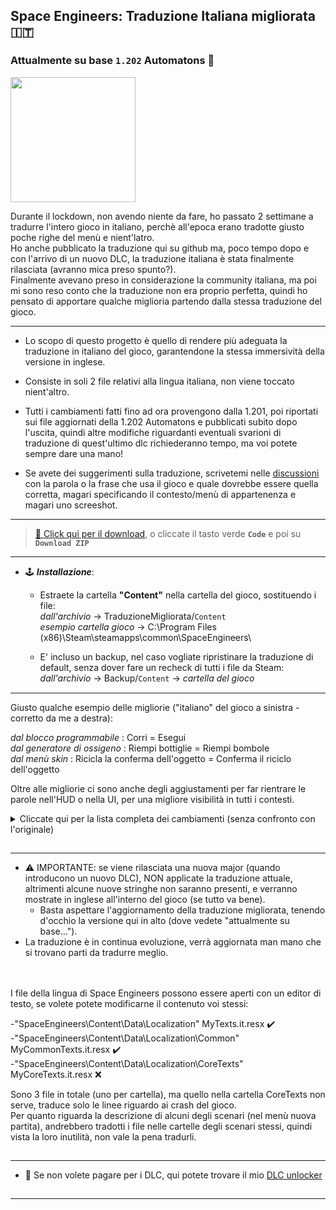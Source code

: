 ## Space Engineers: Traduzione Italiana migliorata 🇮🇹
### Attualmente su base `1.202` Automatons 🤖
[<img src="https://i.ibb.co/FVrhPxC/se-ita-flag.jpg" width="200"/>](https://github.com/Lamer87/Space_Engineers-Traduzione_Italiana_migliorata#space-engineers-traduzione-italiana-migliorata-)

Durante il lockdown, non avendo niente da fare, ho passato 2 settimane a tradurre l'intero gioco in italiano, perchè all'epoca erano tradotte giusto poche righe del menù e nient'latro.  
Ho anche pubblicato la traduzione qui su github ma, poco tempo dopo e con l'arrivo di un nuovo DLC, la traduzione italiana è stata finalmente rilasciata (avranno mica preso spunto?).  
Finalmente avevano preso in considerazione la community italiana, ma poi mi sono reso conto che la traduzione non era proprio perfetta, quindi ho pensato di apportare qualche miglioria partendo dalla stessa traduzione del gioco.

---

- Lo scopo di questo progetto è quello di rendere più adeguata la traduzione in italiano del gioco, garantendone la stessa immersività della versione in inglese.

- Consiste in soli 2 file relativi alla lingua italiana, non viene toccato nient'altro.

- Tutti i cambiamenti fatti fino ad ora provengono dalla 1.201, poi riportati sui file aggiornati della 1.202 Automatons e pubblicati subito dopo l'uscita, quindi altre modifiche riguardanti eventuali svarioni di traduzione di quest'ultimo dlc richiederanno tempo, ma voi potete sempre dare una mano!

- Se avete dei suggerimenti sulla traduzione, scrivetemi nelle [discussioni](https://github.com/Lamer87/Space_Engineers-Traduzione_Italiana_migliorata/discussions) con la parola o la frase che usa il gioco e quale dovrebbe essere quella corretta, magari specificando il contesto/menù di appartenenza e magari uno screeshot.

---
>[💾 Click qui per il download](https://github.com/Lamer87/Space_Engineers-Traduzione_Italiana_migliorata/archive/refs/heads/main.zip), o cliccate il tasto verde **`Code`** e poi su **`Download ZIP`**
---

- 🕹️ ***Installazione***:  

  - Estraete la cartella **"Content"** nella cartella del gioco, sostituendo i file:  
*dall'archivio* -> TraduzioneMigliorata/`Content`  
*esempio cartella gioco* -> C:\Program Files (x86)\Steam\steamapps\common\SpaceEngineers\  

  - E' incluso un backup, nel caso vogliate ripristinare la traduzione di default, senza dover fare un recheck di tutti i file da Steam:  
*dall'archivio* -> Backup/`Content` -> *cartella del gioco*  
[<img src="https://i.ibb.co/h7hwpbn/Empty-png.png" width="1"/>](https://github.com/Lamer87/Space_Engineers-Traduzione_Italiana_migliorata#space-engineers-traduzione-italiana-migliorata-)

---

Giusto qualche esempio delle migliorie ("italiano" del gioco a sinistra - corretto da me a destra):  

*dal blocco programmabile* : Corri = Esegui  
*dal generatore di ossigeno* : Riempi bottiglie = Riempi bombole  
*dal menù skin* : Ricicla la conferma dell'oggetto = Conferma il riciclo dell'oggetto  

Oltre alle migliorie ci sono anche degli aggiustamenti per far rientrare le parole nell'HUD o nella UI, per una migliore visibilità in tutti i contesti.

<details><summary>Cliccate qui per la lista completa dei cambiamenti (senza confronto con l'originale)</summary><p>

```
MyTexts.it.resx (\SpaceEngineers\Content\Data\Localization)


  <data name="AGravity" xml:space="preserve">
    <value>Gravità artif.</value> (così non esce fuori dall'HUD)

  <data name="BlockPropertyTitle_Refill" xml:space="preserve">
    <value>Riempi bombole</value>

  <data name="BriefingTutorial04Oxygen" xml:space="preserve">
    <value>Questo tutorial copre i vari blocchi relativi all'ossigeno, le fattorie idroponiche, i generatori, i condotti di ventilazione, le bombole, i serbatoi e il ghiaccio, comprese le funzioni del pannello di controllo. Viene anche affrontato il concetto di creare una camera a tenuta stagna per la pressurizzazione.</value>

  <data name="BriefingTutorial09ShipFlight" xml:space="preserve">
    <value>Questo tutorial offre istruzioni su come far volare una nave e utilizzare i tre strumenti della nave. Devi utilizzare ogni nave a turno per navigare attraverso diverse camere che dimostrano come smantellare, saldare e perforare, nonché come stoccare il carico di una nave e come attraccare con i connettori.</value>

  <data name="ControlMenuItemLabel_ShowAdminMenu" xml:space="preserve">
    <value>Apri menu admin</value>

  <data name="Description_AngleGrinder" xml:space="preserve">
    <value>Strumento per decostruzione e recupero. Tieni premuto {CONTROL:ABASE:PRIMARY_TOOL_ACTION} per smantellare. </value>

  <data name="Description_OxygenFarm" xml:space="preserve">
    <value>I generatori di ossigeno (fattorie idroponiche) producono piccole quantità di ossigeno quando sono a contatto con la luce del sole.

  <data name="Description_LockerRoom" xml:space="preserve">
    <value>Un armadietto per riporre strumenti, armi, munizioni e bombole. </value>

  <data name="Description_LockerRoomCorner" xml:space="preserve">
    <value>Un armadietto per riporre strumenti, armi, munizioni e bombole. </value>

  <data name="DisplayName_Category_ArmorBlocks" xml:space="preserve">
    <value>Blocchi Armatura</value>

  <data name="DisplayName_Category_CharacterAnimations" xml:space="preserve">
    <value>Animazioni Personaggio</value>

  <data name="DisplayName_Category_CharacterTools" xml:space="preserve">
    <value>Strumenti Personaggio</value>

  <data name="DisplayName_Category_Power" xml:space="preserve">
    <value>Blocchi di Energia</value>

  <data name="DisplayName_Category_ShipWeapons" xml:space="preserve">
    <value>Blocchi di Armi</value>

  <data name="DisplayName_Category_ShipTools" xml:space="preserve">
    <value>Blocchi di Strumenti</value>

  <data name="DisplayName_Item_AngleGrinder" xml:space="preserve">
    <value>Smerigliatrice</value>
    <comment>Smerigliatrice angolare per smantellare i blocchi</comment>

  <data name="DisplayName_Item_GravityGeneratorComponents" xml:space="preserve">
    <value>Componenti del Generatore di gravità</value>

  <data name="HelpScreen_ControllerHint9" xml:space="preserve">
    <value>Quando spari con un blocco arma di una nave che ha più armi dello stesso tipo, puoi alternare il fuoco con una singola arma o tutte in una volta con LB+LT</value>

  <data name="HelpScreen_ControllerHint10" xml:space="preserve">
    <value>Quando guardi alla porta dell'inventario con i blocchi nella coda del Planner di costruzione, puoi aggiungere componenti per i blocchi in coda alla produzione premendo {GAMEPAD_CONTROL:CHARACTER:BUILD_PLANNER_ADD_COMPONNETS}</value>

  <data name="HintKeyboardOnly05Text" xml:space="preserve">
    <value>Lo sapevi? 
    SPAZIOVUOTO
    SPAZIOVUOTO
Puoi scavare rapidamente gallerie senza produrre minerale utilizzando la funzione tasto destro del mouse con la tua trivella.</value>

  <data name="HintKeyboardOnly09Text" xml:space="preserve">
    <value>Puoi salvare le Creazioni premendo CTRL-B. Apri il menù progetti con F10.</value>

  <data name="Hint17Text" xml:space="preserve">
    <value>L'uso di una nave per smantellare un contenitore raccoglierà anche ciò che si trovava all'interno del contenitore.</value>

  <data name="HintKeyboardOnly04Text" xml:space="preserve">
    <value>Lo sapevi? 
    SPAZIOVUOTO
    SPAZIOVUOTO
La rotella del mouse, durante l'utilizzo di una telecamera o di una torretta, ti consente di ingrandire e rimpicciolire il campo visivo.</value>

  <data name="Hint21Text" xml:space="preserve">
    <value>Lo sapevi? 
    SPAZIOVUOTO
    SPAZIOVUOTO
Puoi controllare manualmente le torrette per mirare con precisione agli obiettivi.</value>

  <data name="Hint05Text" xml:space="preserve">
    <value>Lo sapevi?
    SPAZIOVUOTO
    SPAZIOVUOTO
La velocità del tuo jetpack può corrispondere alla velocità delle griglie vicine utilizzando i relativi smorzatori.</value>

  <data name="Hint01Text" xml:space="preserve">
    <value>Lo sapevi?
    SPAZIOVUOTO
    SPAZIOVUOTO
Puoi usare /F per chattare solo con la tua fazione oppure /G per globale.</value>

  <data name="Quote29Text" xml:space="preserve">
    <value>Un buono scienziato è una persona con idee originali. Un buon ingegnere è una persona che crea un progetto che funziona con meno idee originali possibili. Non ci sono prime donne nell'ingegneria.</value>

  <data name="TerminalControlPanel_RunCode" xml:space="preserve">
    <value>Esegui</value>

  <data name="TerminalControlPanel_RunCodeDefault" xml:space="preserve">
    <value>Esegui con il parametro di default</value>

  <data name="TerminalControlPanel_Warhead_SafetyTooltip" xml:space="preserve">
    <value>Quando non selezionata, la testata può essere detonata manualmente. Questo non influenza la detonazione automatica dopo il conto alla rovescia.</value>

  <data name="ToolTipJoinGameServerSearch_Search" xml:space="preserve">
    <value>Aggiorna filtro di ricerca server attuale</value>

  <data name="ToolTipJoinGame_Search" xml:space="preserve">
    <value>Cerca inserendo il nome del server</value>

  <data name="ToolTipMods_Ok" xml:space="preserve">
    <value>Applica configurazione mod</value>

  <data name="Description_FAQ_Grinding" xml:space="preserve">
    <value>Puoi utilizzare una smerigliatrice per smantellare i blocchi. I componenti vengono recuperati e trasferiti nel tuo inventario durante la smerigliatura.  </value>

  <data name="Description_FAQ_UnknownSignals" xml:space="preserve">
    <value>I segnali indicano le posizioni delle capsule dove puoi ottenere un bottino e skin in modalità di sopravvivenza. I segnali deboli sono visibili solo a te. Segnali più forti sono visibili a tutti sul server, ma possono portare a un bottino migliore. </value>

  <data name="Description_FAQ_GPSColors" xml:space="preserve">
    <value>I Segnali Blu sono di tua proprietà. I segnali bianchi sono di proprietà di una fazione amica. I segnali rossi sono di proprietà di una fazione ostile. I segnali verdi e gialli indicano le capsule con un bottino. </value>

  <data name="DisplayName_DLC_DecorativeBlocks" xml:space="preserve">
    <value>Blocchi decorativi 1</value>

  <data name="Description_DLC_DecorativeBlocks" xml:space="preserve">
    <value>*** Descrizione dei blocchi decorativi 1 DLC ***</value>

  <data name="Contracts_AcceptConfirmation_Text" xml:space="preserve">
    <value>Accettando il presente contratto, l'utente è tenuto a soddisfare tempestivamente tutte le sue condizioni. 

  <data name="Economy_Notification_ReputationDecreased" xml:space="preserve">
    <value>Reputazione con {0} diminuita di {1}</value>

  <data name="Economy_Notification_ReputationIncreased" xml:space="preserve">
    <value>Reputazione con {0} aumentata di {1}</value>

  <data name="Description_BlockGroup_DeadBodies" xml:space="preserve">
    <value>I resti di sfortunati ingegneri. Possono contenere un bottino che altri possono trovare.</value>

  <data name="DisplayName_Category_SparksOfTheFuturePack" xml:space="preserve">
    <value>Blocchi Sci-Fi</value>

  <data name="DisplayName_DLC_Warfare1DLC" xml:space="preserve">
    <value>Blocchi Warfare 1</value>

  <data name="DisplayName_DLC_Warfare2DLC" xml:space="preserve">
    <value>Blocchi Warfare 2</value>

  <data name="DisplayName_Block_PassengerSeatOffset" xml:space="preserve">
    <value>Sedile del passeggero decentrato</value>

  <data name="DisplayName_Block_Railgun" xml:space="preserve">
    <value>Cannone a rotaia</value>

  <data name="DisplayName_Block_AirtightHangarDoorWarfare2A" xml:space="preserve">
    <value>Porta dell'hangar da guerra</value>

  <data name="DisplayName_Block_AirtightHangarDoorWarfare2B" xml:space="preserve">
    <value>Porta finestrata dell'hangar da guerra</value>

  <data name="DisplayName_Block_AirtightHangarDoorWarfare2C" xml:space="preserve">
    <value>Porta dell'hangar da guerra 2</value>

  <data name="DisplayName_Block_LargeReactorWarfare2" xml:space="preserve">
    <value>Reattore da guerra grande</value>

  <data name="DisplayName_Block_SmallReactorWarfare2" xml:space="preserve">
    <value>Reattore da guerra piccolo</value>

  <data name="DisplayName_Block_RocketLauncherWarfare2" xml:space="preserve">
    <value>Lanciarazzi da guerra</value>

  <data name="DisplayName_Block_BatteryWarfare2" xml:space="preserve">
    <value>Batteria da guerra</value>

  <data name="Description_MediumCalibreTurret" xml:space="preserve">
    <value>Gemello più lento e più grande del cannone automatico. Infligge danni considerevoli ai bersagli corazzati. Utilizza proiettili del cannone d'assalto.

  <data name="DisplayName_Item_LargeCalibreAmmo" xml:space="preserve">
    <value>Proiettile di artiglieria</value>

  <data name="Description_Railgun" xml:space="preserve">
    <value>Alta portata, massima penetrazione, cadenza di fuoco molto bassa. Ha bisogno di caricarsi prima di ogni colpo. Utilizza sabot per cannone a rotaia grande.

  <data name="DisplayName_Item_LargeRailgunAmmo" xml:space="preserve">
    <value>Sabot per cannone a rotaia grande</value>

  <data name="DisplayName_Item_SmallRailgunAmmo" xml:space="preserve">
    <value>Sabot per cannone a rotaia piccolo</value>

  <data name="Description_MediumCalibreGun" xml:space="preserve">
    <value>Gemello più lento e più grande del cannone automatico. Infligge danni considerevoli ai bersagli corazzati. Utilizza proiettili del cannone d'assalto.

  <data name="Description_SmallRailgun" xml:space="preserve">
    <value>Alta portata, massima penetrazione, cadenza di fuoco molto bassa. Ha bisogno di caricarsi prima di ogni colpo. Utilizza sabot per cannone a rotaia piccolo.



MyCommonTexts.it.resx (\SpaceEngineers\Content\Data\Localization\Common)

  <data name="MessageBoxTextAreYouSureYouWantToDeleteSave" xml:space="preserve">
    <value>Sei sicuro do voler eliminare "{0}"?</value>

  <data name="MessageBoxTextAreYouSureYouWantToDeleteMultipleSaves" xml:space="preserve">
    <value>Vuoi davvero eliminare i file di salvataggio?</value>

  <data name="ScreenLoadInventoryRecycleItemMessageTitle" xml:space="preserve">
    <value>Conferma il riciclo dell'oggetto</value>

  <data name="IronSight_Hold" xml:space="preserve">
    <value>Tieni premuto per mirare</value>

  <data name="IronSight_Toggle" xml:space="preserve">
    <value>Attiva/Disattiva il mirino</value>

  <data name="ToolTipGameOptionsIronsightSwitchType" xml:space="preserve">
    <value>Cambia il modo di mirare con l'arma</value>

  <data name="IronSightSwitch" xml:space="preserve">
    <value>Tipo di attuazione della mira con arma</value>

```

</p></details>

[<img src="https://i.ibb.co/h7hwpbn/Empty-png.png" width="1"/>](https://github.com/Lamer87/Space_Engineers-Traduzione_Italiana_migliorata#space-engineers-traduzione-italiana-migliorata-)

---

- ⚠️ IMPORTANTE: se viene rilasciata una nuova major (quando introducono un nuovo DLC), NON applicate la traduzione attuale, altrimenti alcune nuove stringhe non saranno presenti, e verranno mostrate in inglese all'interno del gioco (se tutto va bene).  
  - Basta aspettare l'aggiornamento della traduzione migliorata, tenendo d'occhio la versione qui in alto (dove vedete "attualmente su base...").  
- La traduzione è in continua evoluzione, verrà aggiornata man mano che si trovano parti da tradurre meglio.  

[<img src="https://i.ibb.co/h7hwpbn/Empty-png.png" width="1"/>](https://github.com/Lamer87/Space_Engineers-Traduzione_Italiana_migliorata#space-engineers-traduzione-italiana-migliorata-)
---

I file della lingua di Space Engineers possono essere aperti con un editor di testo, se volete potete modificarne il contenuto voi stessi:  

-"SpaceEngineers\Content\Data\Localization" MyTexts.it.resx ✔️  
-"SpaceEngineers\Content\Data\Localization\Common" MyCommonTexts.it.resx ✔️  
-"SpaceEngineers\Content\Data\Localization\CoreTexts" MyCoreTexts.it.resx ❌  

Sono 3 file in totale (uno per cartella), ma quello nella cartella CoreTexts non serve, traduce solo le linee riguardo ai crash del gioco.  
Per quanto riguarda la descrizione di alcuni degli scenari (nel menù nuova partita), andrebbero tradotti i file nelle cartelle degli scenari stessi, quindi vista la loro inutilità, non vale la pena tradurli.

[<img src="https://i.ibb.co/h7hwpbn/Empty-png.png" width="1"/>](https://github.com/Lamer87/Space_Engineers-Traduzione_Italiana_migliorata#space-engineers-traduzione-italiana-migliorata-)

---

- 📌 Se non volete pagare per i DLC, qui potete trovare il mio [DLC unlocker](https://github.com/Lamer87/Space-Engineers-DLC-unlocker)

[<img src="https://i.ibb.co/h7hwpbn/Empty-png.png" width="1"/>](https://github.com/Lamer87/Space_Engineers-Traduzione_Italiana_migliorata#space-engineers-traduzione-italiana-migliorata-)

---




<!--  -->
<!-- Useless code to use occasionally:

img download button:
[<img src="https://i.ibb.co/JxM2nh7/Donwload-button-png-LITE.png" width="175"/>](https://github.com/Lamer87/Space_Engineers-Traduzione_Italiana_migliorata/archive/refs/heads/main.zip)

img empty:
[<img src="https://i.ibb.co/h7hwpbn/Empty-png.png" width="1"/>](https://github.com/Lamer87/Space_Engineers-Traduzione_Italiana_migliorata#space-engineers-traduzione-italiana-migliorata-)
